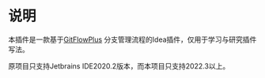 # 说明
本插件是一款基于[GitFlowPlus](https://plugins.jetbrains.com/plugin/14056-gitflowplus) 分支管理流程的Idea插件，仅用于学习与研究插件写法。

原项目只支持Jetbrains IDE2020.2版本，而本项目只支持2022.3以上。

